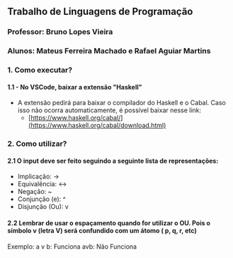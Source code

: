 ## Trabalho de Linguagens de Programação
### Professor: Bruno Lopes Vieira
### Alunos: Mateus Ferreira Machado e Rafael Aguiar Martins

### 1. Como executar?
#### 1.1 - No VSCode, baixar a extensão "Haskell"
- A extensão pedirá para baixar o compilador do Haskell e o Cabal. Caso isso não ocorra automaticamente, é possível baixar nesse link:
  - [https://www.haskell.org/cabal/](https://www.haskell.org/cabal/download.html)

### 2. Como utilizar?
#### 2.1 O input deve ser feito seguindo a seguinte lista de representações:

- Implicação: ->
- Equivalência: <->
- Negação: ~
- Conjunção (e): ^
- Disjunção (Ou): v

#### 2.2 Lembrar de usar o espaçamento quando for utilizar o OU. Pois o símbolo v (letra V) será confundido com um átomo ( p, q, r, etc)
Exemplo:
a v b: Funciona
avb: Não Funciona

